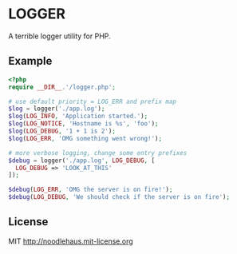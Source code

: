 # LOGGER

A terrible logger utility for PHP.

## Example

```php
<?php
require __DIR__.'/logger.php';

# use default priority = LOG_ERR and prefix map
$log = logger('./app.log');
$log(LOG_INFO, 'Application started.');
$log(LOG_NOTICE, 'Hostname is %s', 'foo');
$log(LOG_DEBUG, '1 + 1 is 2');
$log(LOG_ERR, 'OMG something went wrong!');

# more verbose logging, change some entry prefixes
$debug = logger('./app.log', LOG_DEBUG, [
  LOG_DEBUG => 'LOOK_AT_THIS'
]);

$debug(LOG_ERR, 'OMG the server is on fire!');
$debug(LOG_DEBUG, 'We should check if the server is on fire');
```

## License

MIT <http://noodlehaus.mit-license.org>
